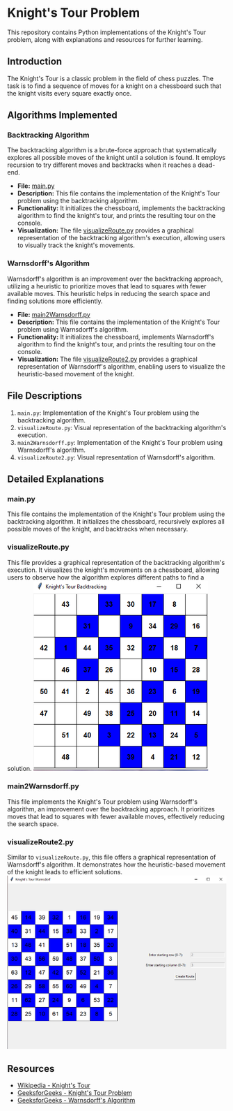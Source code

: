 # Knight's Tour Problem

This repository contains Python implementations of the Knight's Tour problem, along with explanations and resources for further learning.

## Introduction

The Knight's Tour is a classic problem in the field of chess puzzles. The task is to find a sequence of moves for a knight on a chessboard such that the knight visits every square exactly once.

## Algorithms Implemented

### Backtracking Algorithm

The backtracking algorithm is a brute-force approach that systematically explores all possible moves of the knight until a solution is found. It employs recursion to try different moves and backtracks when it reaches a dead-end.

- **File:** [main.py](https://github.com/Beltag-Paula/The-Knight-Tour-Problem/blob/main/The%20Knight%20Problem/main.py)
- **Description:** This file contains the implementation of the Knight's Tour problem using the backtracking algorithm.
- **Functionality:** It initializes the chessboard, implements the backtracking algorithm to find the knight's tour, and prints the resulting tour on the console.
- **Visualization:** The file [visualizeRoute.py](visualizeRoute.py) provides a graphical representation of the backtracking algorithm's execution, allowing users to visually track the knight's movements.

### Warnsdorff's Algorithm

Warnsdorff's algorithm is an improvement over the backtracking approach, utilizing a heuristic to prioritize moves that lead to squares with fewer available moves. This heuristic helps in reducing the search space and finding solutions more efficiently.

- **File:** [main2Warnsdorff.py](main2Warnsdorff.py)
- **Description:** This file contains the implementation of the Knight's Tour problem using Warnsdorff's algorithm.
- **Functionality:** It initializes the chessboard, implements Warnsdorff's algorithm to find the knight's tour, and prints the resulting tour on the console.
- **Visualization:** The file [visualizeRoute2.py](visualizeRoute2.py) provides a graphical representation of Warnsdorff's algorithm, enabling users to visualize the heuristic-based movement of the knight.

## File Descriptions

1. `main.py`: Implementation of the Knight's Tour problem using the backtracking algorithm.
2. `visualizeRoute.py`: Visual representation of the backtracking algorithm's execution.
3. `main2Warnsdorff.py`: Implementation of the Knight's Tour problem using Warnsdorff's algorithm.
4. `visualizeRoute2.py`: Visual representation of Warnsdorff's algorithm.

## Detailed Explanations

### main.py

This file contains the implementation of the Knight's Tour problem using the backtracking algorithm. It initializes the chessboard, recursively explores all possible moves of the knight, and backtracks when necessary.

### visualizeRoute.py

This file provides a graphical representation of the backtracking algorithm's execution. It visualizes the knight's movements on a chessboard, allowing users to observe how the algorithm explores different paths to find a solution.
![Screenshot 1](screenshot_1.png)

### main2Warnsdorff.py

This file implements the Knight's Tour problem using Warnsdorff's algorithm, an improvement over the backtracking approach. It prioritizes moves that lead to squares with fewer available moves, effectively reducing the search space.

### visualizeRoute2.py

Similar to `visualizeRoute.py`, this file offers a graphical representation of Warnsdorff's algorithm. It demonstrates how the heuristic-based movement of the knight leads to efficient solutions.
![Screenshot 2](screenshot_2.png)

## Resources

- [Wikipedia - Knight's Tour](https://en.wikipedia.org/wiki/Knight%27s_tour)
- [GeeksforGeeks - Knight's Tour Problem](https://www.geeksforgeeks.org/the-knights-tour-problem/)
- [GeeksforGeeks - Warnsdorff's Algorithm](https://www.geeksforgeeks.org/warnsdorffs-algorithm-knights-tour-problem/)

